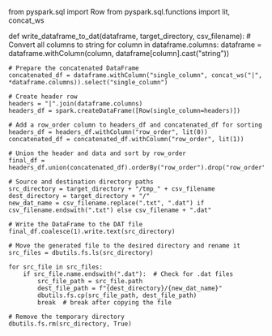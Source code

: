 from pyspark.sql import Row
from pyspark.sql.functions import lit, concat_ws

def write_dataframe_to_dat(dataframe, target_directory, csv_filename):
    # Convert all columns to string
    for column in dataframe.columns:
        dataframe = dataframe.withColumn(column, dataframe[column].cast("string"))
    
    # Prepare the concatenated DataFrame
    concatenated_df = dataframe.withColumn("single_column", concat_ws("|", *dataframe.columns)).select("single_column")

    # Create header row
    headers = "|".join(dataframe.columns)
    headers_df = spark.createDataFrame([Row(single_column=headers)])

    # Add a row_order column to headers_df and concatenated_df for sorting
    headers_df = headers_df.withColumn("row_order", lit(0))
    concatenated_df = concatenated_df.withColumn("row_order", lit(1))

    # Union the header and data and sort by row_order
    final_df = headers_df.union(concatenated_df).orderBy("row_order").drop("row_order")

    # Source and destination directory paths
    src_directory = target_directory + "/tmp_" + csv_filename
    dest_directory = target_directory + "/"
    new_dat_name = csv_filename.replace(".txt", ".dat") if csv_filename.endswith(".txt") else csv_filename + ".dat"

    # Write the DataFrame to the DAT file
    final_df.coalesce(1).write.text(src_directory)

    # Move the generated file to the desired directory and rename it
    src_files = dbutils.fs.ls(src_directory)

    for src_file in src_files:
        if src_file.name.endswith(".dat"):  # Check for .dat files
            src_file_path = src_file.path
            dest_file_path = f"{dest_directory}/{new_dat_name}"
            dbutils.fs.cp(src_file_path, dest_file_path)
            break  # break after copying the file

    # Remove the temporary directory
    dbutils.fs.rm(src_directory, True)
